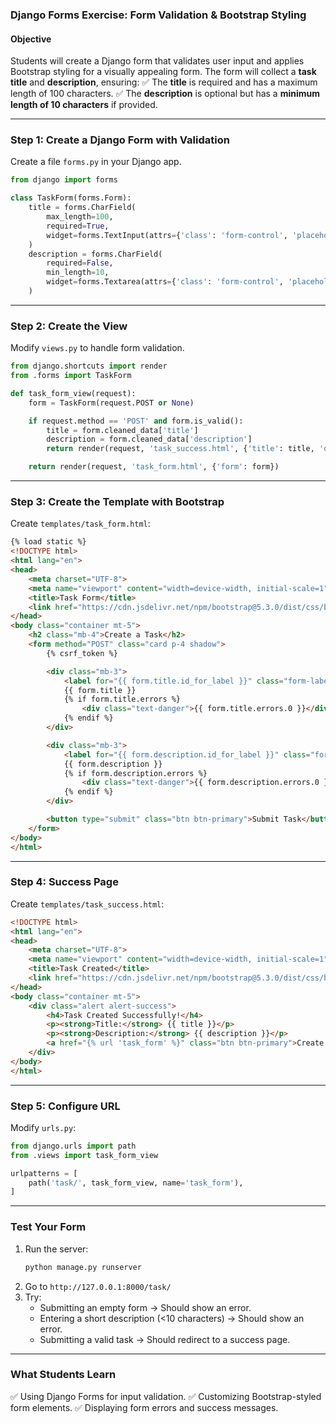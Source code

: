 ### **Django Forms Exercise: Form Validation & Bootstrap Styling**

#### **Objective**
Students will create a Django form that validates user input and applies Bootstrap styling for a visually appealing form. The form will collect a **task title** and **description**, ensuring:
✅ The **title** is required and has a maximum length of 100 characters.
✅ The **description** is optional but has a **minimum length of 10 characters** if provided.

---

### **Step 1: Create a Django Form with Validation**
Create a file `forms.py` in your Django app.

```python
from django import forms

class TaskForm(forms.Form):
    title = forms.CharField(
        max_length=100,
        required=True,
        widget=forms.TextInput(attrs={'class': 'form-control', 'placeholder': 'Enter task title'})
    )
    description = forms.CharField(
        required=False,
        min_length=10,
        widget=forms.Textarea(attrs={'class': 'form-control', 'placeholder': 'Task description (optional)'}),
    )
```

---

### **Step 2: Create the View**
Modify `views.py` to handle form validation.

```python
from django.shortcuts import render
from .forms import TaskForm

def task_form_view(request):
    form = TaskForm(request.POST or None)

    if request.method == 'POST' and form.is_valid():
        title = form.cleaned_data['title']
        description = form.cleaned_data['description']
        return render(request, 'task_success.html', {'title': title, 'description': description})

    return render(request, 'task_form.html', {'form': form})
```

---

### **Step 3: Create the Template with Bootstrap**
Create `templates/task_form.html`:

```html
{% load static %}
<!DOCTYPE html>
<html lang="en">
<head>
    <meta charset="UTF-8">
    <meta name="viewport" content="width=device-width, initial-scale=1">
    <title>Task Form</title>
    <link href="https://cdn.jsdelivr.net/npm/bootstrap@5.3.0/dist/css/bootstrap.min.css" rel="stylesheet">
</head>
<body class="container mt-5">
    <h2 class="mb-4">Create a Task</h2>
    <form method="POST" class="card p-4 shadow">
        {% csrf_token %}

        <div class="mb-3">
            <label for="{{ form.title.id_for_label }}" class="form-label">Task Title</label>
            {{ form.title }}
            {% if form.title.errors %}
                <div class="text-danger">{{ form.title.errors.0 }}</div>
            {% endif %}
        </div>

        <div class="mb-3">
            <label for="{{ form.description.id_for_label }}" class="form-label">Task Description</label>
            {{ form.description }}
            {% if form.description.errors %}
                <div class="text-danger">{{ form.description.errors.0 }}</div>
            {% endif %}
        </div>

        <button type="submit" class="btn btn-primary">Submit Task</button>
    </form>
</body>
</html>
```

---

### **Step 4: Success Page**
Create `templates/task_success.html`:

```html
<!DOCTYPE html>
<html lang="en">
<head>
    <meta charset="UTF-8">
    <meta name="viewport" content="width=device-width, initial-scale=1">
    <title>Task Created</title>
    <link href="https://cdn.jsdelivr.net/npm/bootstrap@5.3.0/dist/css/bootstrap.min.css" rel="stylesheet">
</head>
<body class="container mt-5">
    <div class="alert alert-success">
        <h4>Task Created Successfully!</h4>
        <p><strong>Title:</strong> {{ title }}</p>
        <p><strong>Description:</strong> {{ description }}</p>
        <a href="{% url 'task_form' %}" class="btn btn-primary">Create Another Task</a>
    </div>
</body>
</html>
```

---

### **Step 5: Configure URL**
Modify `urls.py`:

```python
from django.urls import path
from .views import task_form_view

urlpatterns = [
    path('task/', task_form_view, name='task_form'),
]
```

---

### **Test Your Form**
1. Run the server:
   ```bash
   python manage.py runserver
   ```
2. Go to `http://127.0.0.1:8000/task/`
3. Try:
   - Submitting an empty form → Should show an error.
   - Entering a short description (<10 characters) → Should show an error.
   - Submitting a valid task → Should redirect to a success page.

---

### **What Students Learn**
✅ Using Django Forms for input validation.
✅ Customizing Bootstrap-styled form elements.
✅ Displaying form errors and success messages.
